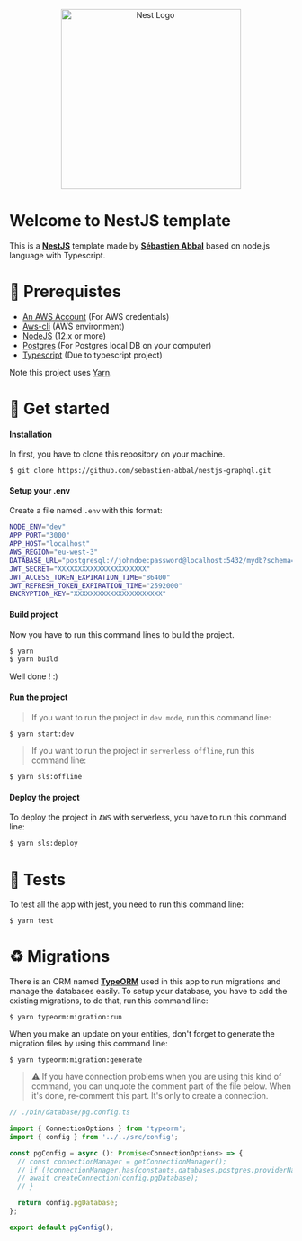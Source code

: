 <p align="center">
  <a href="http://nestjs.com/" target="blank"><img src="https://nestjs.com/img/logo_text.svg" width="320" alt="Nest Logo" /></a>
</p>

# Welcome to NestJS template

This is a **[NestJS](https://nestjs.com/)** template made by **[Sébastien Abbal](https://github.com/sebastien-abbal)** based on node.js language with Typescript.

# 👾 Prerequistes

- [An AWS Account](https://aws.amazon.com/) (For AWS credentials)
- [Aws-cli](https://docs.aws.amazon.com/fr_fr/cli/latest/userguide/install-cliv2.html) (AWS environment)
- [NodeJS](https://nodejs.org/) (12.x or more)
- [Postgres](https://www.postgresql.org/docs/) (For Postgres local DB on your computer)
- [Typescript](https://www.typescriptlang.org/) (Due to typescript project)

Note this project uses [Yarn](https://yarnpkg.com).

# 🚀 Get started

#### Installation

In first, you have to clone this repository on your machine.

```
$ git clone https://github.com/sebastien-abbal/nestjs-graphql.git
```

#### Setup your .env

Create a file named `.env` with this format:

```bash
NODE_ENV="dev"
APP_PORT="3000"
APP_HOST="localhost"
AWS_REGION="eu-west-3"
DATABASE_URL="postgresql://johndoe:password@localhost:5432/mydb?schema=public"
JWT_SECRET="XXXXXXXXXXXXXXXXXXXXXX"
JWT_ACCESS_TOKEN_EXPIRATION_TIME="86400"
JWT_REFRESH_TOKEN_EXPIRATION_TIME="2592000"
ENCRYPTION_KEY="XXXXXXXXXXXXXXXXXXXXXX"
```

#### Build project

Now you have to run this command lines to build the project.

```bash
$ yarn
$ yarn build
```

Well done ! :)

#### Run the project

> If you want to run the project in `dev mode`, run this command line:

```bash
$ yarn start:dev
```

> If you want to run the project in `serverless offline`, run this command line:

```bash
$ yarn sls:offline
```

#### Deploy the project

To deploy the project in `AWS` with serverless, you have to run this command line:

```bash
$ yarn sls:deploy
```

# 🚦 Tests

To test all the app with jest, you need to run this command line:

```
$ yarn test
```

# ♻️ Migrations

There is an ORM named **[TypeORM](https://typeorm.io/#/)** used in this app to run migrations and manage the databases easily.
To setup your database, you have to add the existing migrations, to do that, run this command line:

```
$ yarn typeorm:migration:run
```

When you make an update on your entities, don't forget to generate the migration files by using this command line:

```
$ yarn typeorm:migration:generate
```

> ⚠️ If you have connection problems when you are using this kind of command, you can unquote the comment part of the file below. When it's done, re-comment this part. It's only to create a connection.

```typescript
// ./bin/database/pg.config.ts

import { ConnectionOptions } from 'typeorm';
import { config } from '../../src/config';

const pgConfig = async (): Promise<ConnectionOptions> => {
  // const connectionManager = getConnectionManager();
  // if (!connectionManager.has(constants.databases.postgres.providerName)) {
  // await createConnection(config.pgDatabase);
  // }

  return config.pgDatabase;
};

export default pgConfig();
```

